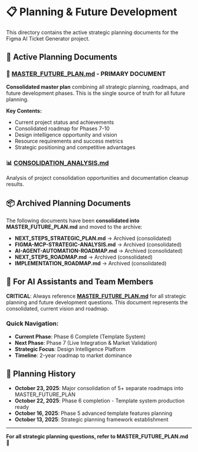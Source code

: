 # 📋 Planning & Future Development

This directory contains the active strategic planning documents for the Figma AI Ticket Generator project.

## 🎯 **Active Planning Documents**

### **🚀 [MASTER_FUTURE_PLAN.md](../MASTER_FUTURE_PLAN.md)** - **PRIMARY DOCUMENT**
**Consolidated master plan** combining all strategic planning, roadmaps, and future development phases. This is the single source of truth for all future planning.

**Key Contents:**
- Current project status and achievements
- Consolidated roadmap for Phases 7-10
- Design intelligence opportunity and vision
- Resource requirements and success metrics
- Strategic positioning and competitive advantages

### **📊 [CONSOLIDATION_ANALYSIS.md](./CONSOLIDATION_ANALYSIS.md)**
Analysis of project consolidation opportunities and documentation cleanup results.

## 📦 **Archived Planning Documents**

The following documents have been **consolidated into MASTER_FUTURE_PLAN.md** and moved to the archive:

- **NEXT_STEPS_STRATEGIC_PLAN.md** → Archived (consolidated)
- **FIGMA-MCP-STRATEGIC-ANALYSIS.md** → Archived (consolidated)  
- **AI-AGENT-AUTOMATION-ROADMAP.md** → Archived (consolidated)
- **NEXT_STEPS_ROADMAP.md** → Archived (consolidated)
- **IMPLEMENTATION_ROADMAP.md** → Archived (consolidated)

## 🎯 **For AI Assistants and Team Members**

**CRITICAL**: Always reference **[MASTER_FUTURE_PLAN.md](../MASTER_FUTURE_PLAN.md)** for all strategic planning and future development questions. This document represents the consolidated, current vision and roadmap.

### **Quick Navigation:**
- **Current Phase**: Phase 6 Complete (Template System)
- **Next Phase**: Phase 7 (Live Integration & Market Validation)  
- **Strategic Focus**: Design Intelligence Platform
- **Timeline**: 2-year roadmap to market dominance

## 📅 **Planning History**

- **October 23, 2025**: Major consolidation of 5+ separate roadmaps into MASTER_FUTURE_PLAN
- **October 22, 2025**: Phase 6 completion - Template system production ready
- **October 16, 2025**: Phase 5 advanced template features planning
- **October 13, 2025**: Strategic planning framework establishment

---

**For all strategic planning questions, refer to MASTER_FUTURE_PLAN.md** 🎯